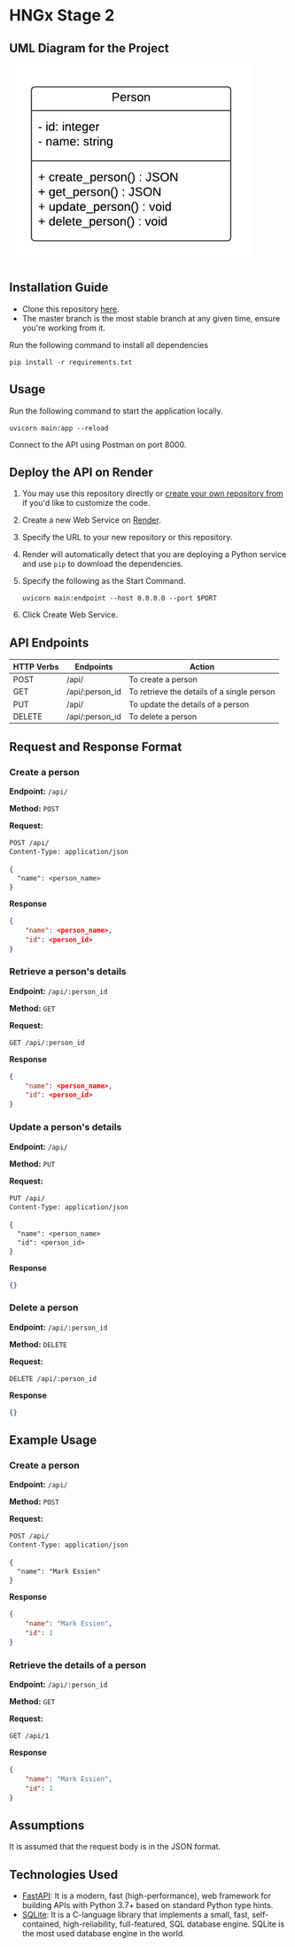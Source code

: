 # HNGx Stage 2

## UML Diagram for the Project

![UML diagram](https://github.com/1dgidi/hngx_step2/blob/documentation/resource/uml.png)

## Installation Guide
* Clone this repository [here](https://github.com/1dgidi/hngx_step2.git).
* The master branch is the most stable branch at any given time, ensure you're working from it.

Run the following command to install all dependencies
```shell
pip install -r requirements.txt
```

## Usage
Run the following command to start the application locally.
```shell
uvicorn main:app --reload
```
Connect to the API using Postman on port 8000.

## Deploy the API on Render
1. You may use this repository directly or [create your own repository from](https://github.com/1dgidi/hngx_step1) if you'd like to customize the code.
2. Create a new Web Service on [Render](https://render.com/).
3. Specify the URL to your new repository or this repository.
4. Render will automatically detect that you are deploying a Python service and use `pip` to download the dependencies.
5. Specify the following as the Start Command.

    ```shell
    uvicorn main:endpoint --host 0.0.0.0 --port $PORT
    ```

6. Click Create Web Service.

## API Endpoints
| HTTP Verbs | Endpoints | Action |
| --- | --- | --- |
| POST | /api/ | To create a person |
| GET | /api/:person_id | To retrieve the details of a single person |
| PUT | /api/ | To update the details of a person |
| DELETE | /api/:person_id | To delete a person |

## Request and Response Format
### Create a **person**
**Endpoint:** `/api/`

**Method:** `POST`

**Request:**
```http
POST /api/
Content-Type: application/json

{
  "name": <person_name>
}
```
**Response**
```json
{
    "name": <person_name>,
    "id": <person_id>
}
```

### Retrieve a person's details
**Endpoint:** `/api/:person_id`

**Method:** `GET`

**Request:**
```http
GET /api/:person_id
```
**Response**
```json
{
    "name": <person_name>,
    "id": <person_id>
}
```

### Update a person's details
**Endpoint:** `/api/`

**Method:** `PUT`

**Request:**
```http
PUT /api/
Content-Type: application/json

{
  "name": <person_name>
  "id": <person_id>
}
```
**Response**
```json
{}
```
### Delete a person
**Endpoint:** `/api/:person_id`

**Method:** `DELETE`

**Request:**
```http
DELETE /api/:person_id
```
**Response**
```json
{}
```

## Example Usage
### Create a person
**Endpoint:** `/api/`

**Method:** `POST`

**Request:**
```http
POST /api/
Content-Type: application/json

{
  "name": "Mark Essien"
}
```
**Response**
```json
{
    "name": "Mark Essien",
    "id": 1
}
```

###  Retrieve the details of a person

**Endpoint:** `/api/:person_id`

**Method:** `GET`

**Request:**
```http
GET /api/1
```
**Response**
```json
{
    "name": "Mark Essien",
    "id": 1
}
```

## Assumptions
It is assumed that the request body is in the JSON format.

## Technologies Used
* [FastAPI](https://fastapi.tiangolo.com/): It is a modern, fast (high-performance), web framework for building APIs with Python 3.7+ based on standard Python type hints.
* [SQLite](https://www.sqlite.org/index.html): It is a C-language library that implements a small, fast, self-contained, high-reliability, full-featured, SQL database engine. SQLite is the most used database engine in the world.
